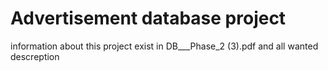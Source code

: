 # Advertisement database project
information about this project exist in DB___Phase_2 (3).pdf and all wanted descreption
